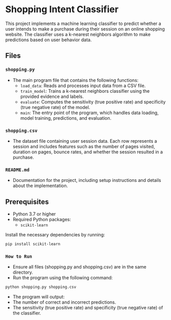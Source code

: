 # Shopping Intent Classifier

This project implements a machine learning classifier to predict whether a user intends to make a purchase during their session on an online shopping website. The classifier uses a k-nearest neighbors algorithm to make predictions based on user behavior data.

## Files

### `shopping.py`
- The main program file that contains the following functions:
  - `load_data`: Reads and processes input data from a CSV file.
  - `train_model`: Trains a k-nearest neighbors classifier using the provided evidence and labels.
  - `evaluate`: Computes the sensitivity (true positive rate) and specificity (true negative rate) of the model.
  - `main`: The entry point of the program, which handles data loading, model training, predictions, and evaluation.

### `shopping.csv`
- The dataset file containing user session data. Each row represents a session and includes features such as the number of pages visited, duration on pages, bounce rates, and whether the session resulted in a purchase.

### `README.md`
- Documentation for the project, including setup instructions and details about the implementation.

## Prerequisites
- Python 3.7 or higher
- Required Python packages:
  - `scikit-learn`

Install the necessary dependencies by running:
```bash
pip install scikit-learn
```

### `How to Run`
- Ensure all files (shopping.py and shopping.csv) are in the same directory.
- Run the program using the following command:
```bash
python shopping.py shopping.csv
```
- The program will output:
- The number of correct and incorrect predictions.
- The sensitivity (true positive rate) and specificity (true negative rate) of the classifier.